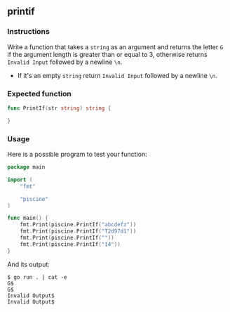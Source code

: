 ## printif

### Instructions

Write a function that takes a `string` as an argument and returns the letter `G` if the argument length is greater than or equal to 3, otherwise returns `Invalid Input` followed by a newline `\n`.
- If it's an empty `string` return `Invalid Input` followed by a newline `\n`. 

### Expected function

```go
func PrintIf(str string) string {

}
```

### Usage

Here is a possible program to test your function:

```go
package main

import (
	"fmt"

	"piscine"
)

func main() {
	fmt.Print(piscine.PrintIf("abcdefz"))
	fmt.Print(piscine.PrintIf("T2d97d1"))
	fmt.Print(piscine.PrintIf(""))
	fmt.Print(piscine.PrintIf("14"))
}
```

And its output:

```console
$ go run . | cat -e
G$
G$
Invalid Output$
Invalid Output$
```
